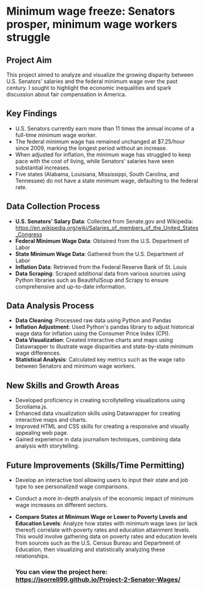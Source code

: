 # Minimum wage freeze: Senators prosper, minimum wage workers struggle

## Project Aim
This project aimed to analyze and visualize the growing disparity between U.S. Senators' salaries and the federal minimum wage over the past century. I sought to highlight the economic inequalities and spark discussion about fair compensation in America.

## Key Findings
- U.S. Senators currently earn more than 11 times the annual income of a full-time minimum wage worker.
- The federal minimum wage has remained unchanged at $7.25/hour since 2009, marking the longest period without an increase.
- When adjusted for inflation, the minimum wage has struggled to keep pace with the cost of living, while Senators' salaries have seen substantial increases.
- Five states (Alabama, Louisiana, Mississippi, South Carolina, and Tennessee) do not have a state minimum wage, defaulting to the federal rate.

## Data Collection Process
- **U.S. Senators' Salary Data**: Collected from Senate.gov and Wikipedia: https://en.wikipedia.org/wiki/Salaries_of_members_of_the_United_States_Congress
- **Federal Minimum Wage Data**: Obtained from the U.S. Department of Labor
- **State Minimum Wage Data**: Gathered from the U.S. Department of Labor
- **Inflation Data**: Retrieved from the Federal Reserve Bank of St. Louis
- **Data Scraping**: Scraped additional data from various sources using Python libraries such as BeautifulSoup and Scrapy to ensure comprehensive and up-to-date information.

## Data Analysis Process
- **Data Cleaning**: Processed raw data using Python and Pandas
- **Inflation Adjustment**: Used Python's pandas library to adjust historical wage data for inflation using the Consumer Price Index (CPI).
- **Data Visualization**: Created interactive charts and maps using Datawrapper to illustrate wage disparities and state-by-state minimum wage differences.
- **Statistical Analysis**: Calculated key metrics such as the wage ratio between Senators and minimum wage workers.

## New Skills and Growth Areas
- Developed proficiency in creating scrollytelling visualizations using Scrollama.js.
- Enhanced data visualization skills using Datawrapper for creating interactive maps and charts.
- Improved HTML and CSS skills for creating a responsive and visually appealing web page.
- Gained experience in data journalism techniques, combining data analysis with storytelling.

## Future Improvements (Skills/Time Permitting)
- Develop an interactive tool allowing users to input their state and job type to see personalized wage comparisons.
- Conduct a more in-depth analysis of the economic impact of minimum wage increases on different sectors.
- **Compare States at Minimum Wage or Lower to Poverty Levels and Education Levels**: Analyze how states with minimum wage laws (or lack thereof) correlate with poverty rates and education attainment levels. This would involve gathering data on poverty rates and education levels from sources such as the U.S. Census Bureau and Department of Education, then visualizing and statistically analyzing these relationships.

  ### You can view the project here: https://jsorrell99.github.io/Project-2-Senator-Wages/
